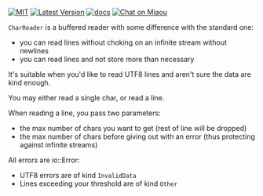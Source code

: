 [![MIT][s2]][l2] [![Latest Version][s1]][l1] [![docs][s3]][l3] [![Chat on Miaou][s4]][l4]

[s1]: https://img.shields.io/crates/v/char_reader.svg
[l1]: https://crates.io/crates/char_reader

[s2]: https://img.shields.io/badge/license-MIT-blue.svg
[l2]: LICENSE

[s3]: https://docs.rs/char_reader/badge.svg
[l3]: https://docs.rs/char_reader/

[s4]: https://miaou.dystroy.org/static/shields/room.svg
[l4]: https://miaou.dystroy.org/3


`CharReader` is a buffered reader with some difference with the standard one:

* you can read lines without choking on an infinite stream without newlines
* you can read lines and not store more than necessary

It's suitable when you'd like to read UTF8 lines and aren't sure the data are kind enough.

You may either read a single char, or read a line.

When reading a line, you pass two parameters:

* the max number of chars you want to get (rest of line will be dropped)
* the max number of chars before giving out with an error (thus protecting against infinite streams)

All errors are io::Error:

* UTF8 errors are of kind `InvalidData`
* Lines exceeding your threshold are of kind `Other`
